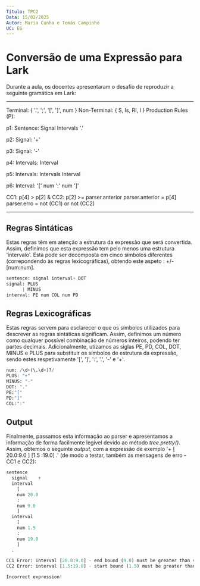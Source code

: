 ```yaml
---
Título: TPC2
Data: 15/02/2025
Autor: Maria Cunha e Tomás Campinho
UC: EG
---
```

# Conversão de uma Expressão para Lark

Durante a aula, os docentes apresentaram o desafio de reproduzir a seguinte gramática em Lark:

---
Terminal: { '.', ';', '[', ']', num }
Non-Terminal: { S, Is, RI, I }
Production Rules (P):

p1: Sentence: Signal Intervals '.'

p2: Signal: '+'

p3: Signal: '-'

p4: Intervals: Interval

p5: Intervals: Intervals Interval

p6: Interval: '[' num ':' num ']'

CC1: p[4] > p[2] &
CC2: p[2] >= parser.anterior
parser.anterior = p[4]
parser.erro = not (CC1) or not (CC2)

---
## Regras Sintáticas

Estas regras têm em atenção a estrutura da expressão que será convertida. Assim, definimos que esta expressão tem pelo menos uma estrutura 'intervalo'. Esta pode ser decomposta em cinco símbolos diferentes (correpondendo às regras lexicográficas), obtendo este aspeto : +/- [num:num].

```python
sentence: signal interval+ DOT
signal: PLUS
      | MINUS
interval: PE num COL num PD  
```

## Regras Lexicográficas

Estas regras servem para esclarecer o que os símbolos utilizados para descrever as regras sintáticas significam. Assim, definimos um número como qualquer possível combinação de números inteiros, podendo ter partes decimais. Adicionalmente, utizamos as siglas PE, PD, COL, DOT, MINUS e PLUS para substituir os símbolos de estrutura da expressão, sendo estes respetivamente '[', ']', ':', '.', '-' e '+'.

```python
num: /\d+(\.\d+)?/
PLUS: "+"
MINUS: "-"
DOT: "."
PE:"["
PD:"]"
COL:":"
```

## Output

Finalmente, passamos esta informação ao parser e apresentamos a informação de forma facilmente legível devido ao método _tree.pretty()_.
Assim, obtemos o seguinte _output_, com a expressão de exemplo '+   [ 20.0:9.0 ]  [1.5 :19.0] .' (de modo a testar, também as mensagens de erro - CC1 e CC2):

```python
sentence
  signal	+
  interval
    [
    num	20.0
    :
    num	9.0
    ]
  interval
    [
    num	1.5
    :
    num	19.0
    ]
  .

CC1 Error: interval [20.0:9.0] - end bound (9.0) must be greater than start bound (20.0).
CC2 Error: interval [1.5:19.0] - start bound (1.5) must be greater than or equal to the previous end bound (9.0).

Incorrect expression!

```
